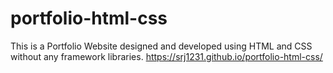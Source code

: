 # portfolio-html-css
This is a Portfolio Website designed and developed using HTML and CSS without any framework libraries. 
https://srj1231.github.io/portfolio-html-css/
